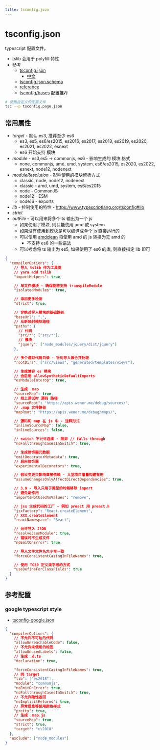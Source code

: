 ```yaml
---
title: tsconfig.json
---
```


# tsconfig.json

typescript 配置文件。

- tslib 会用于 polyfill 特性
- 参考
  - [tsconfig.json](https://www.typescriptlang.org/docs/handbook/tsconfig-json.html)
    - [中文](https://zhongsp.gitbooks.io/typescript-handbook/content/doc/handbook/tsconfig.json.html)
  - [tsconfig.json.schema](http://json.schemastore.org/tsconfig)
  - [reference](https://www.typescriptlang.org/tsconfig)
  - [tsconfig/bases](https://github.com/tsconfig/bases) 配置推荐

```bash
# 使用自定义的配置文件
tsc --p tsconfig.page.json
```

## 常用属性

- _target_ - 默认 es3, 推荐至少 es6
  - es3, es5, es6/es2015, es2016, es2017, es2018, es2019, es2020, es2021, es2022, esnext
  - es6 开始支持 模块
- _module_ - es3,es5 -> commonjs, es6 - 影响生成的 模块 格式
  - none, commonjs, amd, umd, system, es6/es2015, es2020, es2022, esnext, node12, nodenext
- _moduleResolution_ - 影响使用的模块解析方式
  - classic, node, node12, nodenext
  - classic - amd, umd, system, es6/es2015
  - node - CommonJS
  - node12 - ESM
  - node16 - exports
- _lib_ - 控制使用的特性 - https://www.typescriptlang.org/tsconfig#lib
- _strict_
- _outFile_ - 可以用来将多个 ts 输出为一个 js
  - 如果使用了模块, 则只能使用 amd 或 system
  - 如果没有使用到模块是可以编译成单个 js 直接运行的
  - 可以使用 [amdclean](https://github.com/gfranko/amdclean) 将使用 amd 的 js 转换为无 amd 的
    - 不支持 es6 的一些语法
  - 可以考虑将 ts 输出为 es5, 如果使用了 es6 的库, 则直接指定 lib 即可

```json
{
  "compilerOptions": {
    // 导入 tslib 作为工具类
    // yarn add tslib
    "importHelpers": true,

    // 单文件模块 - 确保能够支持 transpileModule
    "isolatedModules": true,

    // 添加更多检测
    "strict": true,

    // 非绝对导入模块的基础路径
    "baseUrl": ".",
    // 从新映射模块路径
    "paths": {
      // 代码
      "src/*": ["src/*"],
      // 模块
      "jquery": ["node_modules/jquery/dist/jquery"]
    },

    // 多个虚拟代码目录 - 针对导入做合并处理
    "rootDirs": ["src/views", "generated/templates/views"],

    // 生成兼容 es 模块
    // 会启用 allowSyntheticDefaultImports
    "esModuleInterop": true,

    // 生成 .map
    "sourceMap": true,
    // 线上调试时 源码 路径
    "sourceRoot": "https://apis.wener.me/debug/sources/",
    // .map 文件路径
    "mapRoot": "https://apis.wener.me/debug/maps/",

    // 源码和 map 在 js 中 - 注释形式
    "inlineSourceMap": false,
    "inlineSources": false,

    // switch 不允许连续 - 除非 // falls through
    "noFallthroughCasesInSwitch": true,

    // 生成修饰器元数据
    "emitDecoratorMetadata": true,
    // 启用修饰器
    "experimentalDecorators": true,

    // 假设变更只影响直接依赖 - 大型项目增量构建有用
    "assumeChangesOnlyAffectDirectDependencies": true,

    // 3.8 - 导入只用于类型的时候移除 import
    // 避免副作用
    "importsNotUsedAsValues": "remove",

    // jsx 生成代码的工厂 - 例如 preact 用 preact.h
    "jsxFactory": "React.createElement",
    // XXX.createElement
    "reactNamespace": "React",

    // 允许导入 JSON
    "resolveJsonModule": true,
    // 错误时不生成文件
    "noEmitOnError": true,

    // 导入文件文件名大小写一致
    "forceConsistentCasingInFileNames": true,

    // 使用 TC39 定义类字段的方式
    "useDefineForClassFields": true
  }
}
```

## 参考配置

### google typescript style

- [tsconfig-google.json](https://github.com/google/gts/blob/master/tsconfig-google.json)

```json
{
  "compilerOptions": {
    // 不允许不可达的代码
    "allowUnreachableCode": false,
    // 不允许未使用的标签
    "allowUnusedLabels": false,
    // 生成 .d.ts
    "declaration": true,

    "forceConsistentCasingInFileNames": true,
    // 同 target
    "lib": ["es2018"],
    "module": "commonjs",
    "noEmitOnError": true,
    "noFallthroughCasesInSwitch": true,
    // 不允许隐性返回
    "noImplicitReturns": true,
    // 异常信息等使用颜色样式
    "pretty": true,
    // 生成 .map.js
    "sourceMap": true,
    "strict": true,
    "target": "es2018"
  },
  "exclude": ["node_modules"]
}
```
